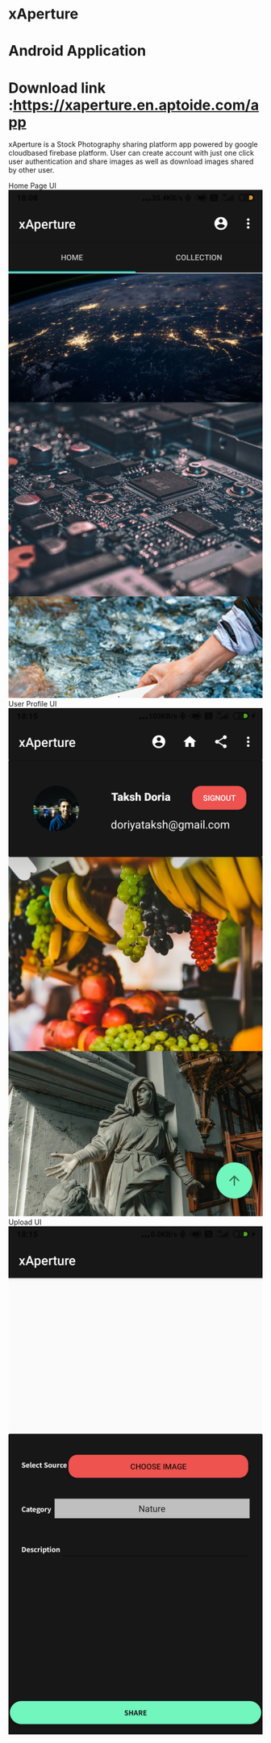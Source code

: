 # xAperture
# Android Application
# Download link :https://xaperture.en.aptoide.com/app


xAperture is a  Stock Photography sharing platform app powered by google cloudbased firebase platform.
User can create account with just one click user authentication and share images as well as download 
images shared by other user. 


Home Page UI
![Screenshot1](/Screenshot_2020-09-25-18-08-35-322_com.example.xaperture.jpg)
User Profile UI
![Screenshot1](/Screenshot_2020-09-25-18-15-07-129_com.example.xaperture.jpg)
Upload UI
![Screenshot1](/Screenshot_2020-09-25-18-15-15-237_com.example.xaperture.jpg)




